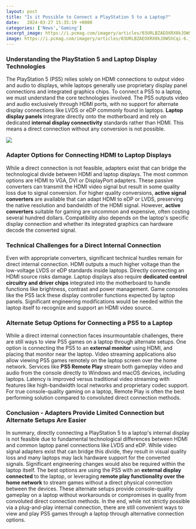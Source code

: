 ```yaml
---
layout: post
title: "Is it Possible to Connect a PlayStation 5 to a Laptop?"
date:   2024-03-27 15:35:19 +0000
categories: ['News','Gaming']
excerpt_image: https://i.pcmag.com/imagery/articles/03URLBZAEOXRX0kJOWShCqi-6.jpg
image: https://i.pcmag.com/imagery/articles/03URLBZAEOXRX0kJOWShCqi-6.jpg
---
```


### Understanding the PlayStation 5 and Laptop Display Technologies
The PlayStation 5 (PS5) relies solely on HDMI connections to output video and audio to displays, while laptops generally use proprietary display panel connections and integrated graphics chips. To connect a PS5 to a laptop, we must understand the core technologies involved. 
The PS5 outputs video and audio exclusively through HDMI ports, with no support for alternate display connections like LVDS or eDP commonly found in laptops. **Laptop display panels** integrate directly onto the motherboard and rely on dedicated **internal display connectivity** standards rather than HDMI. This means a direct connection without any conversion is not possible. 

![](https://harryguide.com/wp-content/uploads/2020/08/For-PS5-Use-Laptop-as-a-Monitor-With-HDMI-1920x1280.jpg)
### Adapter Options for Connecting HDMI to Laptop Displays
While a direct connection is not feasible, adapters exist that can bridge the technological divide between HDMI and laptop displays. The most common options are HDMI to VGA, DVI or DisplayPort adapters. These passive converters can transmit the HDMI video signal but result in some quality loss due to signal conversion. 
For higher quality conversions, **active signal converters** are available that can adapt HDMI to eDP or LVDS, preserving the native resolution and bandwidth of the HDMI signal. However, **active converters** suitable for gaming are uncommon and expensive, often costing several hundred dollars. Compatibility also depends on the laptop's specific display connection and whether its integrated graphics can hardware decode the converted signal.
### Technical Challenges for a Direct Internal Connection  
Even with appropriate converters, significant technical hurdles remain for direct internal connection. HDMI outputs a much higher voltage than the low-voltage LVDS or eDP standards inside laptops. Directly connecting an HDMI source risks damage. 
Laptop displays also require **dedicated control circuitry and driver chips** integrated into the motherboard to handle functions like brightness, contrast and power management. Game consoles like the PS5 lack these display controller functions expected by laptop panels. Significant engineering modifications would be needed within the laptop itself to recognize and support an HDMI video source.
### Alternate Setup Options for Connecting a PS5 to a Laptop
While a direct internal connection faces insurmountable challenges, there are still ways to view PS5 games on a laptop through alternate setups. One option is connecting the PS5 to an **external monitor** using HDMI, and placing that monitor near the laptop. Video streaming applications also allow viewing PS5 games remotely on the laptop screen over the home network.
Services like **PS5 Remote Play** stream both gameplay video and audio from the console directly to Windows and macOS devices, including laptops. Latency is improved versus traditional video streaming with features like high-bandwidth local networks and proprietary codec support. For true console-quality gaming on a laptop, Remote Play is often the best performing solution compared to convoluted direct connection methods.
### Conclusion - Adapters Provide Limited Connection but Alternate Setups Are Easier
In summary, directly connecting a PlayStation 5 to a laptop's internal display is not feasible due to fundamental technological differences between HDMI and common laptop panel connections like LVDS and eDP. 
While video signal adapters exist that can bridge this divide, they result in visual quality loss and many laptops may lack hardware support for the converted signals. Significant engineering changes would also be required within the laptop itself. 
The best options are using the PS5 with an **external display connected** to the laptop, or leveraging **remote play functionality over the home network** to stream games without a direct physical connection between the devices. These alternate setups provide console-quality gameplay on a laptop without workarounds or compromises in quality from convoluted direct connection methods.
In the end, while not strictly possible via a plug-and-play internal connection, there are still convenient ways to view and play PS5 games through a laptop through alternative connection options.